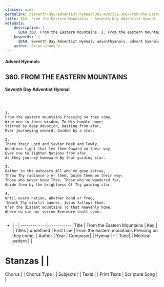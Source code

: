 ```yaml
---
classes: wide
permalink: /seventh-day-adventist-hymnal/301-400/351-360/From-the-Eastern-Mountains/
title: 360. From the Eastern Mountains - Seventh Day Adventist Hymnal
metadata:
    description: |
      SDAH 360. From the Eastern Mountains. 1. From the eastern mountains Pressing on they come, Wise men in their wisdom, To His humble home; Stirred by deep devotion, Hasting from afar, Ever journeying onward, Guided by a star.
    keywords:  |
      SDAH, Seventh Day Adventist Hymnal, adventhymnals, advent hymnals, From the Eastern Mountains, From the eastern mountains Pressing on they come, 
    author: Brian Onang'o
---
```


#### Advent Hymnals
## 360. FROM THE EASTERN MOUNTAINS
#### Seventh Day Adventist Hymnal

```txt



1.
From the eastern mountains Pressing on they come,
Wise men in their wisdom, To His humble home;
Stirred by deep devotion, Hasting from afar,
Ever journeying onward, Guided by a star.

2.
There their Lord and Savior Meek and lowly,
Wondrous light that led them Onward on their way,
Ever now to lighten Nations from afar,
As they journey homeward By that guiding star.

3.
Gather in the outcasts All who’ve gone astray,
Throw Thy radiance o’er them, Guide them on their way;
Those who never knew Thee, Those who’ve wandered far,
Guide them by the brightness Of Thy guiding star.

4.
Until every nation, Whether bond or free,
‘Neath Thy starlit banner, Jesus follows thee.
O’er the distant mountains To that heavenly home,
Where no sin nor sorrow Evermore shall come.



```

- |   -  |
-------------|------------|
Title | From the Eastern Mountains |
Key |  |
Titles | undefined |
First Line | From the eastern mountains Pressing on they come, |
Author | 
Year | 
Composer|  |
Hymnal|  - |
Tune|  |
Metrical pattern | |
# Stanzas |  |
Chorus |  |
Chorus Type |  |
Subjects |  |
Texts |  |
Print Texts | 
Scripture Song |  |
  
